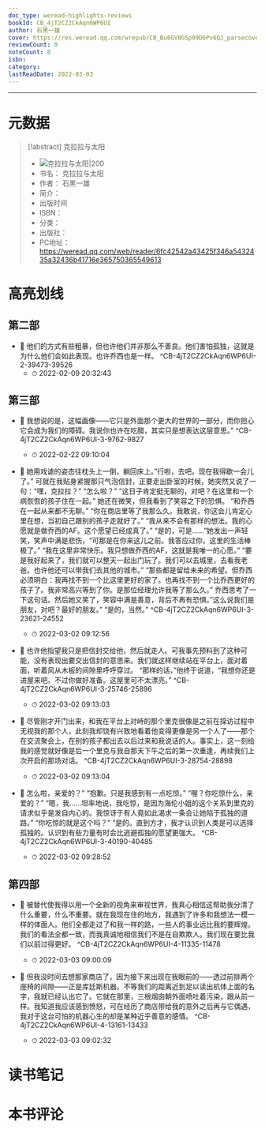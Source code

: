 ```yaml
---
doc_type: weread-highlights-reviews
bookId: CB_4jT2CZ2CkAqn6WP6UI
author: 石黑一雄
cover: https://res.weread.qq.com/wrepub/CB_Bu6GV0GSp99D6Pv6QJ_parsecover
reviewCount: 0
noteCount: 8
isbn: 
category: 
lastReadDate: 2022-03-03
---
```



---
# 元数据
> [!abstract] 克拉拉与太阳
> - ![ 克拉拉与太阳|200](https://res.weread.qq.com/wrepub/CB_Bu6GV0GSp99D6Pv6QJ_parsecover)
> - 书名： 克拉拉与太阳
> - 作者： 石黑一雄
> - 简介： 
> - 出版时间 
> - ISBN： 
> - 分类： 
> - 出版社： 
> - PC地址：https://weread.qq.com/web/reader/6fc42542a43425f346a5432435a32436b41716e365750365549613

# 高亮划线

## 第二部


- 📌 他们的方式有些粗暴，但也许他们并非那么不善良。他们害怕孤独，这就是为什么他们会如此表现。也许乔西也是一样。  ^CB-4jT2CZ2CkAqn6WP6UI-2-39473-39526
    - ⏱ 2022-02-09 20:32:43 
## 第三部


- 📌 我想说的是，这幅画像——它只是外面那个更大的世界的一部分，而你担心它会成为我们的障碍。我说你也许在吃醋，其实只是想表达这层意思。”  ^CB-4jT2CZ2CkAqn6WP6UI-3-9762-9827
    - ⏱ 2022-02-22 09:10:04 

- 📌 她用戏谑的姿态往枕头上一倒，躺回床上。”行啦，去吧。现在我得歇一会儿了。” 	可就在我贴身紧握那只气泡信封，正要走出卧室的时候，她突然又说了一句：“嘿，克拉拉？” 	“怎么啦？” 	“这日子肯定挺无聊的，对吧？在这里和一个病恢恢的孩子住在一起。” 	她还在微笑，但我看到了笑容之下的恐惧。 	“和乔西在一起从来都不无聊。” 	“你在商店里等了我那么久。我敢说，你这会儿肯定心里在想，当初自己跟别的孩子走就好了。” 	“我从来不会有那样的想法。我的心愿就是做乔西的AF。这个愿望已经成真了。” 	“是的，可是……”她发出一声轻笑，笑声中满是悲伤，“可那是在你来这儿之前。我答应过你，这里的生活棒极了。” 	“我在这里非常快乐。我只想做乔西的AF，这就是我唯一的心愿。” 	“要是我好起来了，我们就可以整天一起出门玩了。我们可以去城里，去看我老爸。也许他还可以带我们去其他的城市。” 	“那些都是留给未来的希望。但乔西必须明白：我再找不到一个比这里更好的家了。也再找不到一个比乔西更好的孩子了。我非常高兴等到了你。是那位经理允许我等了那么久。” 	乔西思考了一下这句话。然后她又笑了，笑容中满是善意，背后不再有恐惧。”这么说我们是朋友，对吧？最好的朋友。” 	“是的，当然。”  ^CB-4jT2CZ2CkAqn6WP6UI-3-23621-24552
    - ⏱ 2022-03-02 09:12:56 

- 📌 也许他指望我只是把信封交给他，然后就走人。可我事先预料到了这种可能，没有表现出要交出信封的意思来。我们就这样继续站在平台上，面对着面，听着风从木板的间隙里呼呼穿过。 	“那样的话，”他终于说道，“我想你还是进屋来吧。不过你做好准备。这屋里可不太漂亮。”  ^CB-4jT2CZ2CkAqn6WP6UI-3-25746-25896
    - ⏱ 2022-03-02 09:13:03 

- 📌 尽管刚才开门出来，和我在平台上对峙的那个里克很像是之前在探访过程中无视我的那个人，此刻我却饶有兴致地看着他变得更像是另一个人了——那个在交流聚会上，在别的孩子都出去以后过来和我说话的人。事实上，这一刻给我的感觉就好像是后一个里克与我自那天下午之后的第一次重逢，再续我们上次开启的那场对话。  ^CB-4jT2CZ2CkAqn6WP6UI-3-28754-28898
    - ⏱ 2022-03-02 09:13:04 

- 📌 怎么啦，亲爱的？” 	“抱歉。只是我感到有一点吃惊。” 	“喔？你吃惊什么，亲爱的？” 	“嗯，我……坦率地说，我吃惊，是因为海伦小姐的这个关系到里克的请求似乎是发自内心的。我惊讶于有人竟如此渴求一条会让她陷于孤独的道路。” 	“你吃惊的就是这个吗？” 	“是的。直到方才，我才认识到人类是可以选择孤独的。认识到有些力量有时会比逃避孤独的愿望更强大。  ^CB-4jT2CZ2CkAqn6WP6UI-3-40190-40485
    - ⏱ 2022-03-02 09:28:52 
## 第四部


- 📌 被替代使我得以用一个全新的视角来审视世界，我真心相信这帮助我分清了什么重要，什么不重要。就在我现在住的地方，我遇到了许多和我想法一模一样的体面人。他们全都走过了和我一样的路，一些人的事业远比我的要辉煌。我们的看法全都一致，而我真诚地相信我们不是在自欺欺人。我们现在要比我们以前过得更好。  ^CB-4jT2CZ2CkAqn6WP6UI-4-11335-11478
    - ⏱ 2022-03-03 09:00:09 

- 📌 但我没时间去想那家商店了，因为接下来出现在我眼前的——透过前排两个座椅的间隙——正是库廷斯机器。不等我们的距离近到足以读出机体上面的名字，我就已经认出它了。它就在那里，三根烟囱朝外面喷吐着污染，跟从前一样。我知道我应该感到愤怒，可在经历了商店带给我的意外之后再与它偶遇，我对于这台可怕的机器心生的却是某种近乎善意的感情。  ^CB-4jT2CZ2CkAqn6WP6UI-4-13161-13433
    - ⏱ 2022-03-03 09:02:32 
# 读书笔记

# 本书评论
